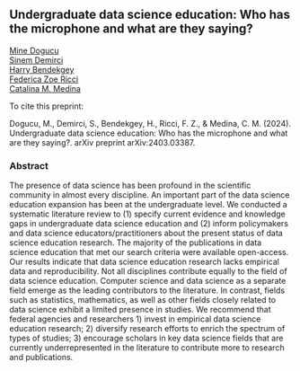 ## Undergraduate data science education: Who has the microphone and what are they saying?

[Mine Dogucu](https://minedogucu.com)  
[Sinem Demirci](https://sinemdemirci.github.io/)  
[Harry Bendekgey](https://www.hbendekgey.me/)  
[Federica Zoe Ricci](https://federicazoe.github.io/)  
[Catalina M. Medina](https://catalinamedina.github.io/)

To cite this preprint:

Dogucu, M., Demirci, S., Bendekgey, H., Ricci, F. Z., & Medina, C. M. (2024). Undergraduate data science education: Who has the microphone and what are they saying?. arXiv preprint arXiv:2403.03387.

### Abstract 

The presence of data science has been profound in the scientific community in almost every discipline. An important part of the data science education expansion has been at the undergraduate level. We conducted a systematic literature review to (1) specify current evidence and knowledge gaps in undergraduate data science education and (2) inform policymakers and data science educators/practitioners about the present status of data science education research. The majority of the publications in data science education that met our search criteria were available open-access. Our results indicate that data science education research lacks empirical data and reproducibility. Not all disciplines contribute equally to the field of data science education. Computer science and data science as a separate field emerge as the leading contributors to the literature. In contrast, fields such as statistics, mathematics, as well as other fields closely related to data science exhibit a limited presence in studies. We recommend that federal agencies and researchers 1) invest in empirical data science education research; 2) diversify research efforts to enrich the spectrum of types of studies; 3) encourage scholars in key data science fields that are currently underrepresented in the literature to contribute more to research and publications.

